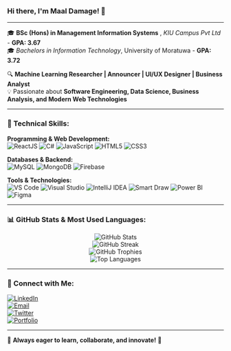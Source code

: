 ### Hi there, I'm Maal Damage! 👋

---

🎓 **BSc (Hons) in Management Information Systems**  , *KIU Campus Pvt Ltd* - **GPA: 3.67**   
🎓 *Bachelors in Information Technology*, University of Moratuwa - **GPA: 3.72**

🔍 **Machine Learning Researcher | Announcer | UI/UX Designer | Business Analyst**   
💡 Passionate about **Software Engineering, Data Science, Business Analysis, and Modern Web Technologies**

---

### 🚀 Technical Skills:

**Programming & Web Development:**  
![ReactJS](https://img.shields.io/badge/-ReactJS-61DAFB?style=for-the-badge&logo=react&logoColor=white&labelColor=black) ![C#](https://img.shields.io/badge/-C%23-239120?style=for-the-badge&logo=c-sharp&logoColor=white&labelColor=black) ![JavaScript](https://img.shields.io/badge/-JavaScript-F7DF1E?style=for-the-badge&logo=javascript&logoColor=black&labelColor=black) ![HTML5](https://img.shields.io/badge/-HTML5-E34F26?style=for-the-badge&logo=html5&logoColor=white&labelColor=black) ![CSS3](https://img.shields.io/badge/-CSS3-1572B6?style=for-the-badge&logo=css3&logoColor=white&labelColor=black)

**Databases & Backend:**  
![MySQL](https://img.shields.io/badge/-MySQL-4479A1?style=for-the-badge&logo=mysql&logoColor=white&labelColor=black) ![MongoDB](https://img.shields.io/badge/-MongoDB-47A248?style=for-the-badge&logo=mongodb&logoColor=white&labelColor=black) ![Firebase](https://img.shields.io/badge/-Firebase-FFCA28?style=for-the-badge&logo=firebase&logoColor=black&labelColor=black)

**Tools & Technologies:**  
![VS Code](https://img.shields.io/badge/-VS_Code-007ACC?style=for-the-badge&logo=visual-studio-code&logoColor=white&labelColor=black) ![Visual Studio](https://img.shields.io/badge/-Visual_Studio-5C2D91?style=for-the-badge&logo=visual-studio&logoColor=white&labelColor=black) ![IntelliJ IDEA](https://img.shields.io/badge/-IntelliJ_IDEA-000000?style=for-the-badge&logo=intellij-idea&logoColor=white&labelColor=black) ![Smart Draw](https://img.shields.io/badge/-Smart_Draw-FF5A00?style=for-the-badge&logo=draw&logoColor=white&labelColor=black) ![Power BI](https://img.shields.io/badge/-Power_BI-F2C811?style=for-the-badge&logo=power-bi&logoColor=black&labelColor=black) ![Figma](https://img.shields.io/badge/-Figma-F24E1E?style=for-the-badge&logo=figma&logoColor=white&labelColor=black)

---

### 📊 GitHub Stats & Most Used Languages:

<p align="center">
  <img src="https://github-readme-stats.vercel.app/api?username=your-github-username&show_icons=true&theme=tokyonight&count_private=true" alt="GitHub Stats"/>
  <br>
  <img src="https://github-readme-streak-stats.herokuapp.com/?user=your-github-username&theme=tokyonight" alt="GitHub Streak"/>
  <br>
  <img src="https://github-profile-trophy.vercel.app/?username=your-github-username&theme=darkhub&no-bg=true&no-frame=true&margin-w=15" alt="GitHub Trophies"/>
  <br>
  <img src="https://github-readme-stats.vercel.app/api/top-langs/?username=your-github-username&layout=compact&theme=tokyonight&langs_count=6" alt="Top Languages"/>
</p>

---

### 💋 Connect with Me:
[![LinkedIn](https://img.shields.io/badge/-LinkedIn-0077B5?style=for-the-badge&logo=linkedin&logoColor=white)](your-linkedin-url)  
[![Email](https://img.shields.io/badge/-Email-D14836?style=for-the-badge&logo=gmail&logoColor=white)](mailto:your-email@example.com)  
[![Twitter](https://img.shields.io/badge/-Twitter-1DA1F2?style=for-the-badge&logo=twitter&logoColor=white)](your-twitter-url)  
[![Portfolio](https://img.shields.io/badge/-Portfolio-000000?style=for-the-badge&logo=react&logoColor=white)](your-portfolio-url)

---

🌟 **Always eager to learn, collaborate, and innovate!** 🌟
